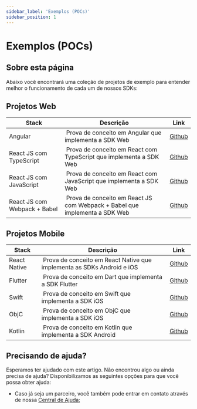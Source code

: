 ```yaml
---
sidebar_label: 'Exemplos (POCs)'
sidebar_position: 1
---
```


# Exemplos (POCs)

## Sobre esta página

Abaixo você encontrará uma coleção de projetos de exemplo para entender melhor o funcionamento de cada um de nossos SDKs:

## Projetos Web

| Stack  | Descrição  | Link |
|--------------------|---------|----------|
| Angular | Prova de conceito em Angular que implementa a SDK Web | [Github](https://github.com/acesso-io/unico-sdk-poc-angular) |
| React JS com TypeScript | Prova de conceito em React com TypeScript que implementa a SDK Web | [Github](https://github.com/acesso-io/unico-webframe-poc-react) |
| React JS com JavaScript | Prova de conceito em React com JavaScript que implementa a SDK Web | [Github](https://github.com/acesso-io/unico-sdk-poc-react-js) |
| React JS com Webpack + Babel | Prova de conceito em React JS com Webpack + Babel que implementa a SDK Web | [Github](https://github.com/acesso-io/unico-sdk-poc-react-webpack-babel) |

## Projetos Mobile

| Stack  | Descrição  | Link |
|--------------------|---------|----------|
| React Native | Prova de conceito em React Native que implementa as SDKs Android e iOS | [Github](https://github.com/acesso-io/unico-sdk-poc-react-native) |
| Flutter | Prova de conceito em Dart que implementa a SDK Flutter | [Github](https://github.com/acesso-io/unico-sdk-poc-flutter) |
| Swift | Prova de conceito em Swift que implementa a SDK iOS | [Github](https://github.com/acesso-io/unico-sdk-poc-ios-swift) |
| ObjC | Prova de conceito em ObjC que implementa a SDK iOS | [Github](https://github.com/acesso-io/unicocheck-sample-objc) |
| Kotlin | Prova de conceito em Kotlin que implementa a SDK Android | [Github](https://github.com/acesso-io/unico-sdk-poc-kotlin) |

## Precisando de ajuda?

Esperamos ter ajudado com este artigo. Não encontrou algo ou ainda precisa de ajuda? Disponibilizamos as seguintes opções para que você possa obter ajuda:

- Caso já seja um parceiro, você também pode entrar em contato através de nossa [Central de Ajuda](https://ajuda.unico.io/hc/pt-br/categories/360002344171);